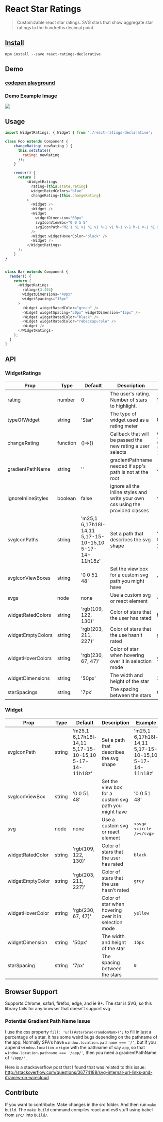 # React Star Ratings

> Customizable react star ratings. SVG stars that show aggregate star ratings to the hundreths decimal point.

## [Install](https://www.npmjs.com/package/react-ratings-declarative)

```shell
npm install --save react-ratings-declarative
```

## Demo

### [codepen playground](https://codepen.io/ekeric13/project/full/DkJYpA/)


### Demo Example Image

![](http://i.imgur.com/a8eWxhd.png)

## Usage

```js
import WidgetRatings, { Widget } from './react-ratings-declarative';

class Foo extends Component {
    changeRating( newRating ) {
      this.setState({
        rating: newRating
      });
    }

    render() {
      return (
          <WidgetRatings
            rating={this.state.rating}
            widgetRatedColors="blue"
            changeRating={this.changeRating}
          >
            <Widget />
            <Widget />
            <Widget
              widgetDimension="60px"
              svgIconViewBox="0 0 5 5"
              svgIconPath="M2 1 h1 v1 h1 v1 h-1 v1 h-1 v-1 h-1 v-1 h1 z"
            />
            <Widget widgetHoverColor="black" />
            <Widget />
          </WidgetRatings>
      );
    }
}


class Bar extends Component {
  render() {
    return (
      <WidgetRatings
        rating={3.403}
        widgetDimensions="40px"
        widgetSpacings="15px"
      >
        <Widget widgetRatedColor="green" />
        <Widget widgetSpacing="30px" widgetDimension="15px" />
        <Widget widgetRatedColor="black" />
        <Widget widgetRatedColor="rebeccapurple" />
        <Widget />
      </WidgetRatings>
    );
  }
}
```

## API

### WidgetRatings

| Prop | Type | Default | Description | Example |
| ---- | ---- | ------- | ----------- | ------- |
| rating | number | 0 | The user's rating. Number of stars to highlight. | `3` |
| typeOfWidget | string | 'Star' | The type of widget used as a rating meter | `Point` |
| changeRating | function | ()=>{} | Callback that will be passed the new rating a user selects | `const setNewRating = (rating) => this.props.dispatch( fooActions.setRating(rating) )` |
| gradientPathName | string | '' | gradientPathname needed if app's path is not at the root | `/app/` |
| ignoreInlineStyles | boolean | false | ignore all the inline styles and write your own css using the provided classes | `true` | 
| svgIconPaths | string | 'm25,1 6,17h18l-14,11 5,17-15-10-15,10 5-17-14-11h18z' | Set a path that describes the svg shape | 'm25,1 6,17h18l-14,11 5,17-15-10-15,10 5-17-14-11h18z' |
| svgIconViewBoxes | string | '0 0 51 48' | Set the view box for a custom svg path you might have | '0 0 51 48' |
| svgs | node | none | Use a custom svg or react element | `<svg><circle /></svg>` |
| widgetRatedColors | string | 'rgb(109, 122, 130)' | Color of stars that the user has rated | `black` |
| widgetEmptyColors | string | 'rgb(203, 211, 227)' | Color of stars that the use hasn't rated | `grey` |
| widgetHoverColors | string | 'rgb(230, 67, 47)' | Color of star when hovering over it in selection mode | `yellow` |
| widgetDimensions | string | '50px' | The width and height of the star | `15px` |
| starSpacings | string | '7px' | The spacing between the stars | `0` |

### Widget

| Prop | Type | Default | Description | Example |
| ---- | ---- | ------- | ----------- | ------- |
| svgIconPath | string | 'm25,1 6,17h18l-14,11 5,17-15-10-15,10 5-17-14-11h18z' | Set a path that describes the svg shape | 'm25,1 6,17h18l-14,11 5,17-15-10-15,10 5-17-14-11h18z' |
| svgIconViewBox | string | '0 0 51 48' | Set the view box for a custom svg path you might have | '0 0 51 48' |
| svg | node | none | Use a custom svg or react element | `<svg><circle /></svg>` |
| widgetRatedColor | string | 'rgb(109, 122, 130)' | Color of stars that the user has rated | `black` |
| widgetEmptyColor | string | 'rgb(203, 211, 227)' | Color of stars that the use hasn't rated | `grey` |
| widgetHoverColor | string | 'rgb(230, 67, 47)' | Color of star when hovering over it in selection mode | `yellow` |
| widgetDimension | string | '50px' | The width and height of the star | `15px` |
| starSpacing | string | '7px' | The spacing between the stars | `0` |


## Browser Support

Supports Chrome, safari, firefox, edge, and ie 9+.
The star is SVG, so this library fails for any browser that doesn't support svg.


### Potential Gradient Path Name Issue

I use the css property `fill: 'url(#starGrad<randomNum>)';` to fill in just a percentage of a star. It has some weird bugs depending on the pathname of the app. Normally SPA's have `window.location.pathname === '/'`, but if you append `window.location.origin` with the pathname of say `app`, so that `window.location.pathname === '/app/'`, then you need a gradientPathName of `'/app/'`.

Here is a stackoverflow post that I found that was related to this issue: http://stackoverflow.com/questions/36774188/svg-internal-url-links-and-iframes-on-wirecloud

## Contribute

If you want to contribute: Make changes in the src folder. And then run `make build`.
The `make build` command compiles react and es6 stuff using babel from `src/` into `build/`.
